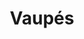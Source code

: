 ---
title: Vaupés
menu:
  main:
    parent: departamentos
type: departamentos
layout: single
image: /images/regiones/departamentos/vaupes.jpg
bgImage: /images/regiones/departamentos/banner-narino.png
especies_registradas: 10317
especies_continentales: 9990
especies_marinas: 284
observaciones_continentales: 626363
observaciones_marinos: 14242
---